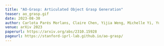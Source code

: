 ```yaml
---
title: "AO-Grasp: Articulated Object Grasp Generation"
teaser: ao_grasp.gif
date: 2023-08-30
author: Carlota Parés Morlans, Claire Chen, Yijia Weng, Michelle Yi, Yuying Huang, Nick Heppert, <b>Linqi Zhou</b>, Leonidas Guibas, Jeannette Bohg
venue: arXiv 2023
paperurl: https://arxiv.org/abs/2310.15928
pageurl: https://stanford-iprl-lab.github.io/ao-grasp/
---
```

